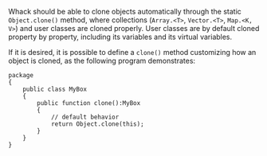 Whack should be able to clone objects automatically through the static `Object.clone()` method, where collections (`Array.<T>`, `Vector.<T>`, `Map.<K, V>`) and user classes are cloned properly. User classes are by default cloned property by property, including its variables and its virtual variables.

If it is desired, it is possible to define a `clone()` method customizing how an object is cloned, as the following program demonstrates:

```as3
package
{
    public class MyBox
    {
        public function clone():MyBox
        {
            // default behavior
            return Object.clone(this);
        }
    }
}
```